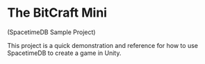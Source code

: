 # The BitCraft Mini
(SpacetimeDB Sample Project)

This project is a quick demonstration and reference for how to use SpacetimeDB to create a game in Unity.
